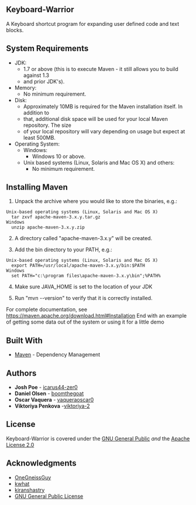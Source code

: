 Keyboard-Warrior
-------------------
A Keyboard shortcut program for expanding user defined code and text blocks. 

System Requirements
-------------------

  * JDK:
    * 1.7 or above (this is to execute Maven - it still allows you to build against 1.3
    * and prior JDK's).
  * Memory:
    * No minimum requirement.
  * Disk:
    * Approximately 10MB is required for the Maven installation itself. In addition to
    * that, additional disk space will be used for your local Maven repository. The size
    * of your local repository will vary depending on usage but expect at least 500MB.
  * Operating System:
    * Windows:
      * Windows 10 or above.
    * Unix based systems (Linux, Solaris and Mac OS X) and others:
      * No minimum requirement.

  Installing Maven
  ----------------

  1) Unpack the archive where you would like to store the binaries, e.g.:

    Unix-based operating systems (Linux, Solaris and Mac OS X)
      tar zxvf apache-maven-3.x.y.tar.gz
    Windows
      unzip apache-maven-3.x.y.zip

  2) A directory called "apache-maven-3.x.y" will be created.

  3) Add the bin directory to your PATH, e.g.:

    Unix-based operating systems (Linux, Solaris and Mac OS X)
      export PATH=/usr/local/apache-maven-3.x.y/bin:$PATH
    Windows
      set PATH="c:\program files\apache-maven-3.x.y\bin";%PATH%

  4) Make sure JAVA_HOME is set to the location of your JDK

  5) Run "mvn --version" to verify that it is correctly installed.

For complete documentation, see https://maven.apache.org/download.html#Installation
End with an example of getting some data out of the system or using it for a little demo


Built With
-------------------
* [Maven](https://maven.apache.org/) - Dependency Management


Authors
-------------------
* **Josh Poe** - [icarus44-zer0](https://github.com/icarus44-zer0)
* **Daniel Olsen** - [boomthegoat](https://github.com/boomthegoat)
* **Oscar Vaquera** - [vaqueraoscar0](https://github.com/vaqueraoscar0)
* **Viktoriya Penkova** -[viktoriya-2](https://github.com/viktoriya-2)

License
-------------------
Keyboard-Warrior is covered under the [GNU General Public](https://www.gnu.org/licenses/licenses.en.html) *and* the
[Apache License 2.0](https://www.apache.org/licenses/LICENSE-2.0)

Acknowledgments
-------------------
* [OneGneissGuy](https://github.com/OneGneissGuy)
* [kwhat](https://github.com/kwhat/jnativehook)
* [kiranshastry](https://www.flaticon.com/authors/kiranshastry)
* [GNU General Public License](https://www.gnu.org/licenses/gpl-3.0.en.html)
